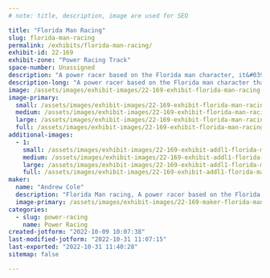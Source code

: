 ```yaml
---
# note: title, description, image are used for SEO

title: "Florida Man Racing"
slug: florida-man-racing
permalink: /exhibits/florida-man-racing/
exhibit-id: 22-169
exhibit-zone: "Power Racing Track"
space-number: Unassigned
description: "A power racer based on the Florida man character, it&#039;s a simple cart to have fun in and go racing."
description-long: "A power racer based on the Florida man character that I built with my dad to race in the Power Racing Series. This project taught me more about welding, electric motors, and building something within rules of a class"
image: /assets/images/exhibit-images/22-169-exhibit-florida-man-racing-cf2b21fb-392b-4718-b1a0-49568c53d86f-large.jpeg
image-primary: 
  small: /assets/images/exhibit-images/22-169-exhibit-florida-man-racing-cf2b21fb-392b-4718-b1a0-49568c53d86f-small.jpeg
  medium: /assets/images/exhibit-images/22-169-exhibit-florida-man-racing-cf2b21fb-392b-4718-b1a0-49568c53d86f-medium.jpeg
  large: /assets/images/exhibit-images/22-169-exhibit-florida-man-racing-cf2b21fb-392b-4718-b1a0-49568c53d86f-large.jpeg
  full: /assets/images/exhibit-images/22-169-exhibit-florida-man-racing-cf2b21fb-392b-4718-b1a0-49568c53d86f-full.jpeg
additional-images: 
  - 1:
    small: /assets/images/exhibit-images/22-169-exhibit-addl1-florida-man-racing-c2aa3656-c83d-43e6-aa0f-acc4f6785b5a-small.jpeg
    medium: /assets/images/exhibit-images/22-169-exhibit-addl1-florida-man-racing-c2aa3656-c83d-43e6-aa0f-acc4f6785b5a-medium.jpeg
    large: /assets/images/exhibit-images/22-169-exhibit-addl1-florida-man-racing-c2aa3656-c83d-43e6-aa0f-acc4f6785b5a-large.jpeg
    full: /assets/images/exhibit-images/22-169-exhibit-addl1-florida-man-racing-c2aa3656-c83d-43e6-aa0f-acc4f6785b5a-full.jpeg
maker: 
  name: "Andrew Cole"
  description: "Florida Man racing, A power racer based on the Florida man character on the internet, it&#039;s a simple cart to have fun in and go racing "
  image-primary: /assets/images/exhibit-images/22-169-maker-florida-man-racing-ef2eb413-c4a8-470f-9c70-8a9f4c4d781a-medium.jpeg
categories: 
  - slug: power-racing
    name: Power Racing
created-jotform: "2022-10-09 10:07:38"
last-modified-jotform: "2022-10-31 11:07:15"
last-exported: "2022-10-31 11:40:28"
sitemap: false

---
```

